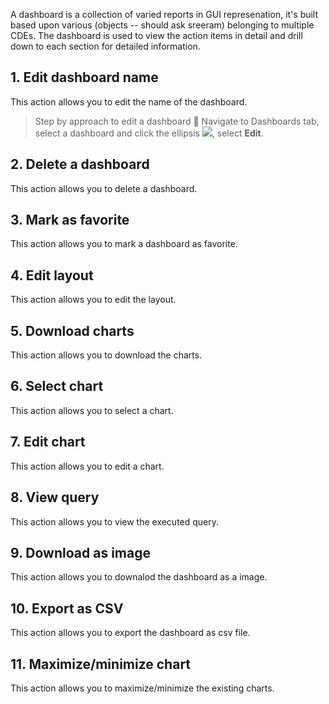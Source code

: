 
A dashboard is a collection of varied reports in GUI represenation, it's built based upon various (objects -- should ask sreeram) belonging to multiple CDEs. The dashboard is used to view the action items in detail and drill down to each section for detailed information.

## 1. Edit dashboard name
This action allows you to edit the name of the dashboard.

> Step by approach to edit a dashboard
:small_red_triangle: Navigate to Dashboards tab, select a dashboard and click the ellipsis ![](https://github.com/vldasika/CS_Ingest/blob/Data-Consumption/Images/ellipses.png), select **Edit**.

## 2. Delete a dashboard
This action allows you to delete a dashboard.

## 3. Mark as favorite
This action allows you to mark a dashboard as favorite.

## 4. Edit layout
This action allows you to edit the layout.

## 5. Download charts
This action allows you to download the charts.

## 6. Select chart
This action allows you to select a chart.

## 7. Edit chart
This action allows you to edit a chart.

## 8. View query
This action allows you to view the executed query.

## 9. Download as image
This action allows you to downalod the dashboard as a image.

## 10. Export as CSV
This action allows you to export the dashboard as csv file.

## 11. Maximize/minimize chart
This action allows you to maximize/minimize the existing charts.
